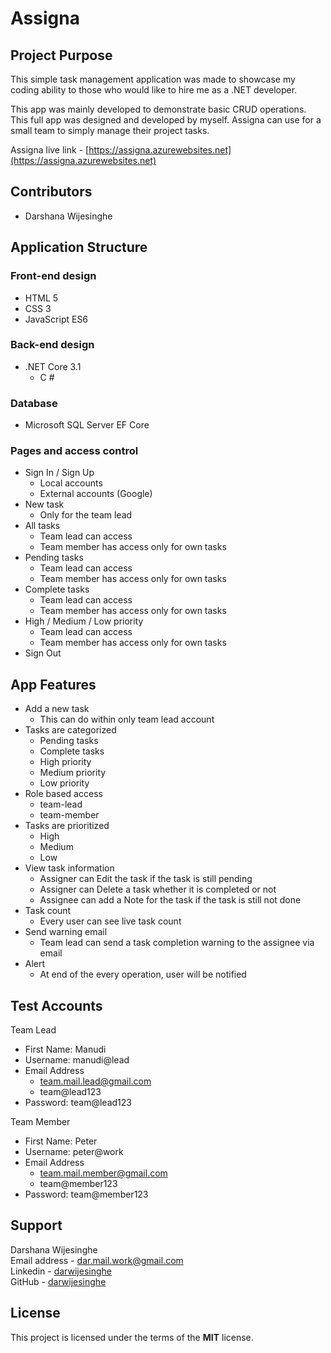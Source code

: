 # Assigna

## Project Purpose

This simple task management application was made to showcase my coding ability to those who would like to hire me as a .NET developer.

This app was mainly developed to demonstrate basic CRUD operations. This full app was designed and developed by myself. Assigna can use for a small team to simply manage their project tasks.

Assigna live link - [https://assigna.azurewebsites.net](https://assigna.azurewebsites.net)

## Contributors

- Darshana Wijesinghe

## Application Structure

### Front-end design

- HTML 5
- CSS 3
- JavaScript ES6

### Back-end design

- .NET Core 3.1
  - C #

### Database

- Microsoft SQL Server EF Core

### Pages and access control

- Sign In / Sign Up
  - Local accounts
  - External accounts (Google)
- New task
  - Only for the team lead
- All tasks
  - Team lead can access
  - Team member has access only for own tasks
- Pending tasks
  - Team lead can access
  - Team member has access only for own tasks
- Complete tasks
  - Team lead can access
  - Team member has access only for own tasks
- High / Medium / Low priority
  - Team lead can access
  - Team member has access only for own tasks
- Sign Out

## App Features

- Add a new task
  - This can do within only team lead account
- Tasks are categorized
  - Pending tasks
  - Complete tasks
  - High priority
  - Medium priority
  - Low priority
- Role based access
  - team-lead
  - team-member
- Tasks are prioritized
  - High
  - Medium
  - Low
- View task information
  - Assigner can Edit the task if the task is still pending
  - Assigner can Delete a task whether it is completed or not
  - Assignee can add a Note for the task if the task is still not done
- Task count
  - Every user can see live task count
- Send warning email
  - Team lead can send a task completion warning to the assignee via email
- Alert
  - At end of the every operation, user will be notified

## Test Accounts

Team Lead

- First Name: Manudi
- Username: manudi@lead
- Email Address
  - team.mail.lead@gmail.com
  - team@lead123
- Password: team@lead123

Team Member

- First Name: Peter
- Username: peter@work
- Email Address
  - team.mail.member@gmail.com
  - team@member123
- Password: team@member123

## Support

Darshana Wijesinghe  
Email address - [dar.mail.work@gmail.com](mailto:dar.mail.work@gmail.com)  
Linkedin - [darwijesinghe](https://www.linkedin.com/in/darwijesinghe/)  
GitHub - [darwijesinghe](https://github.com/darwijesinghe)

## License

This project is licensed under the terms of the **MIT** license.
